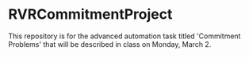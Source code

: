# RVRCommitmentProject
This repository is for the advanced automation task titled 'Commitment Problems' that will be described in class on Monday, March 2.
